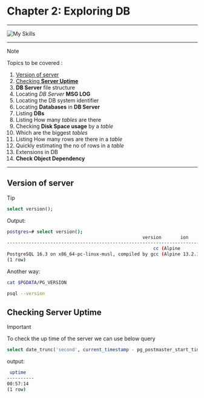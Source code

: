 # Chapter 2: Exploring DB

---

![My Skills](https://go-skill-icons.vercel.app/api/icons?i=postgres,linux,docker,bash,&perine=6)

---

> [!NOTE]
>
> Topics to be covered :
>
> 1. [Version of server](#version-of-server)
> 1. [Checking **Server Uptime**](#checking-server-uptime)
> 1. **DB Server** file structure
> 1. Locating _DB Server_ **MSG LOG**
> 1. Locating the DB system identifier
> 1. Locating **Databases** in **DB Server**
> 1. Listing **DBs**
> 1. Listing How many _tables_ are there
> 1. Checking **Disk Space usage** by a _table_
> 1. Which are the biggest _tables_
> 1. Listing How many rows are there in a _table_
> 1. Quickly estimating the no of rows in a _table_
> 1. Extensions in DB
> 1. **Check Object Dependency**

---

## Version of server

> [!TIP]
>
> ```sql
> select version();
> ```
>
> Output:
>
> ```bash
> postgres=# select version();
>                                                   version       ion
> ------------------------------------------------------------------------------------------------------------------------
>                                                       cc (Alpine
> PostgreSQL 16.3 on x86_64-pc-linux-musl, compiled by gcc (Alpine 13.2.1_git20240309) 13.2.1 20240309, 64-bit
> (1 row)
> ```
>
> Another way:
>
> ```bash
> cat $PGDATA/PG_VERSION
> ```
>
> ```bash
> psql --version
> ```

## Checking **Server Uptime**

> [!IMPORTANT]
> To check the up time of the server we can use below query
>
> ```sql
> select date_trunc('second', current_timestamp - pg_postmaster_start_time()) as uptime;
> ```
>
> output:
>
> ```bash
>  uptime
> ----------
> 00:57:14
> (1 row)
> ```
